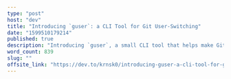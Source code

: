 ```yaml
---
type: "post"
host: "dev"
title: "Introducing `guser`: a CLI Tool for Git User-Switching"
date: "1599510179214"
published: true
description: "Introducing `guser`, a small CLI tool that helps make Git user-switching a tiny bit easier by remembering user/email combinations you've used in the past."
word_count: 839
slug: ""
offsite_link: "https://dev.to/krnsk0/introducing-guser-a-cli-tool-for-git-user-switching-lf6"
---
```

